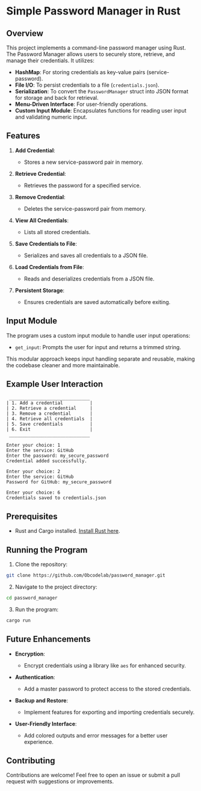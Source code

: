 # Simple Password Manager in Rust

## Overview

This project implements a command-line password manager using Rust. The Password Manager allows users to securely store, retrieve, and manage their credentials. It utilizes:

- **HashMap**: For storing credentials as key-value pairs (service-password).
- **File I/O**: To persist credentials to a file (`credentials.json`).
- **Serialization**: To convert the `PasswordManager` struct into JSON format for storage and back for retrieval.
- **Menu-Driven Interface**: For user-friendly operations.
- **Custom Input Module**: Encapsulates functions for reading user input and validating numeric input.

## Features

1. **Add Credential**:

   - Stores a new service-password pair in memory.

2. **Retrieve Credential**:

   - Retrieves the password for a specified service.

3. **Remove Credential**:

   - Deletes the service-password pair from memory.

4. **View All Credentials**:

   - Lists all stored credentials.

5. **Save Credentials to File**:

   - Serializes and saves all credentials to a JSON file.

6. **Load Credentials from File**:

   - Reads and deserializes credentials from a JSON file.

7. **Persistent Storage**:

   - Ensures credentials are saved automatically before exiting.

## Input Module

The program uses a custom input module to handle user input operations:

- `get_input`: Prompts the user for input and returns a trimmed string.

This modular approach keeps input handling separate and reusable, making the codebase cleaner and more maintainable.

## Example User Interaction

```plaintext
 ______________________________
| 1. Add a credential          |
| 2. Retrieve a credential     |
| 3. Remove a credential       |
| 4. Retrieve all credentials  |
| 5. Save credentials          |
| 6. Exit                      |
 ______________________________

Enter your choice: 1
Enter the service: GitHub
Enter the password: my_secure_password
Credential added successfully.

Enter your choice: 2
Enter the service: GitHub
Password for GitHub: my_secure_password

Enter your choice: 6
Credentials saved to credentials.json
```

## Prerequisites

- Rust and Cargo installed. [Install Rust here](https://www.rust-lang.org/tools/install).

## Running the Program

1. Clone the repository:

```sh
git clone https://github.com/Obcodelab/password_manager.git
```

2. Navigate to the project directory:

```sh
cd password_manager
```

3. Run the program:

```sh
cargo run
```

## Future Enhancements

- **Encryption**:

  - Encrypt credentials using a library like `aes` for enhanced security.

- **Authentication**:

  - Add a master password to protect access to the stored credentials.

- **Backup and Restore**:

  - Implement features for exporting and importing credentials securely.

- **User-Friendly Interface**:

  - Add colored outputs and error messages for a better user experience.

## Contributing

Contributions are welcome! Feel free to open an issue or submit a pull request with suggestions or improvements.
